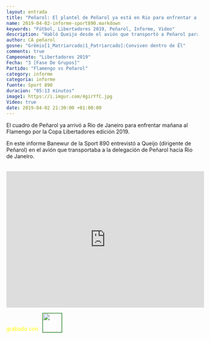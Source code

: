 ```yaml
---
layout: entrada
title: "Peñarol: El plantel de Peñarol ya está en Rio para enfrentar a Flamengo por la Libertadores"
name: 2019-04-02-informe-sport890.markdown
keywords: "Fútbol, Libertadores 2019, Peñarol, Informe, Video"
description: "Habló Queijo desde el avión que transportó a Peñarol para enfrentar al Flamengo por Copa Libertadores, el cuadro ya se encuentra en Rio"
author: CA peñarol
gosne: "Grêmio[1_Matriarcado|1_Patriarcado]:Conviven dentro de Êl"
comments: true
Campeonato: "Libertadores 2019"
Fecha: "3 [Fase De Grupos]"
Partido: "Flamengo vs Peñarol"
category: informe
categoria: informe
fuente: Sport 890
duracion: "05:13 minutos"
image1: https://i.imgur.com/4girYfC.jpg
Video: true
date: 2019-04-02 21:30:00 +01:00:00
---
```


El cuadro de Peñarol ya arrivó a Rio de Janeiro para enfrentar mañana al Flamengo por la Copa Libertadores edición 2019.

En este informe Banewur de la Sport 890 entrevistó a Queijo (dirigente de Peñarol) en el avión que transportaba a la delegación de Peñarol hacia Rio de Janeiro.

<br>

<iframe width="521" height="360" src="https://www.youtube.com/embed/lj_sjQSZIeY" frameborder="0" allow="accelerometer; autoplay; encrypted-media; gyroscope; picture-in-picture" allowfullscreen></iframe>

<span style="color:yellow;">grabado con</span> <a href="http://ffmpeg.org"><img src="{{ site.url }}/images/ffmpeg.png" width="50px" style="border:1px solid green;vertical-align: sub;margin-left:7px;"></a>
